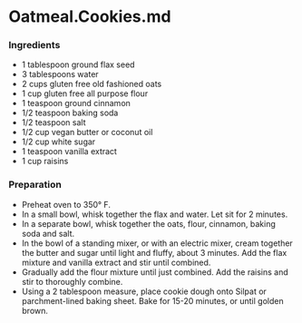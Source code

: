 # Oatmeal.Cookies.md 


### Ingredients

- 1 tablespoon ground flax seed
- 3 tablespoons water
- 2 cups gluten free old fashioned oats
- 1 cup gluten free all purpose flour
- 1 teaspoon ground cinnamon
- 1/2 teaspoon baking soda
- 1/2 teaspoon salt
- 1/2 cup vegan butter or coconut oil
- 1/2 cup white sugar
- 1 teaspoon vanilla extract
- 1 cup raisins

### Preparation

- Preheat oven to 350° F.
- In a small bowl, whisk together the flax and water. Let sit for 2 minutes.
- In a separate bowl, whisk together the oats, flour, cinnamon, baking soda and salt.
- In the bowl of a standing mixer, or with an electric mixer, cream together the butter and sugar until light and fluffy, about 3 minutes. Add the flax mixture and vanilla extract and stir until combined.
- Gradually add the flour mixture until just combined. Add the raisins and stir to thoroughly combine.
- Using a 2 tablespoon measure, place cookie dough onto Silpat or parchment-lined baking sheet. Bake for 15-20 minutes, or until golden brown. 

